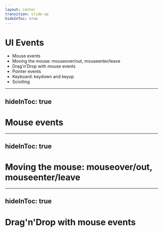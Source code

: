 ```yaml
---
layout: center
transition: slide-up
hideInToc: true
---
```


# UI Events
<div mt-2 />

- Mouse events
- Moving the mouse: mouseover/out, mouseenter/leave
- Drag'n'Drop with mouse events
- Pointer events
- Keyboard: keydown and keyup
- Scrolling


---
hideInToc: true
---

# Mouse events

---
hideInToc: true
---

# Moving the mouse: mouseover/out, mouseenter/leave

---
hideInToc: true
---

# Drag'n'Drop with mouse events
